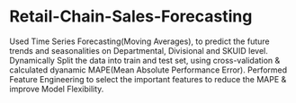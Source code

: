 # Retail-Chain-Sales-Forecasting
Used Time Series Forecasting(Moving Averages), to predict the future trends and seasonalities on Departmental, Divisional and SKUID level.
Dynamically Split the data into train and test set, using cross-validation & calculated dyanamic MAPE(Mean Absolute Performance Error).
Performed Feature Engineering to select the important features to reduce the MAPE & improve Model Flexibility.

